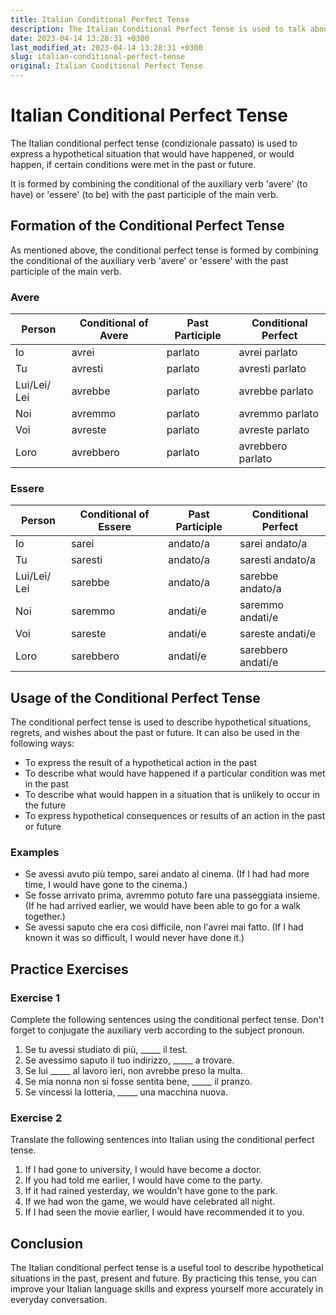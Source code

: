 ```yaml
---
title: Italian Conditional Perfect Tense
description: The Italian Conditional Perfect Tense is used to talk about a hypothetical situation in the past or future. Learn how to form and use it with examples and practice exercises.
date: 2023-04-14 13:28:31 +0300
last_modified_at: 2023-04-14 13:28:31 +0300
slug: italian-conditional-perfect-tense
original: Italian Conditional Perfect Tense
---
```

# Italian Conditional Perfect Tense

The Italian conditional perfect tense (condizionale passato) is used to express a hypothetical situation that would have happened, or would happen, if certain conditions were met in the past or future.

It is formed by combining the conditional of the auxiliary verb 'avere' (to have) or 'essere' (to be) with the past participle of the main verb.

## Formation of the Conditional Perfect Tense

As mentioned above, the conditional perfect tense is formed by combining the conditional of the auxiliary verb 'avere' or 'essere' with the past participle of the main verb.

### Avere

| Person | Conditional of Avere | Past Participle | Conditional Perfect |
|--------|---------------------|----------------|---------------------|
| Io     | avrei               | parlato        | avrei parlato       |
| Tu     | avresti             | parlato        | avresti parlato     |
| Lui/Lei/ Lei     | avrebbe             | parlato        | avrebbe parlato     |
| Noi    | avremmo             | parlato        | avremmo parlato     |
| Voi    | avreste             | parlato        | avreste parlato     |
| Loro   | avrebbero           | parlato        | avrebbero parlato   |

### Essere

| Person | Conditional of Essere | Past Participle | Conditional Perfect |
|--------|-----------------------|----------------|---------------------|
| Io     | sarei                 | andato/a        | sarei andato/a      |
| Tu     | saresti               | andato/a        | saresti andato/a    |
| Lui/Lei/ Lei     | sarebbe               | andato/a        | sarebbe andato/a    |
| Noi    | saremmo               | andati/e        | saremmo andati/e    |
| Voi    | sareste               | andati/e        | sareste andati/e    |
| Loro   | sarebbero             | andati/e        | sarebbero andati/e  |

## Usage of the Conditional Perfect Tense

The conditional perfect tense is used to describe hypothetical situations, regrets, and wishes about the past or future. It can also be used in the following ways:

- To express the result of a hypothetical action in the past
- To describe what would have happened if a particular condition was met in the past
- To describe what would happen in a situation that is unlikely to occur in the future
- To express hypothetical consequences or results of an action in the past or future

### Examples

- Se avessi avuto più tempo, sarei andato al cinema. (If I had had more time, I would have gone to the cinema.)
- Se fosse arrivato prima, avremmo potuto fare una passeggiata insieme. (If he had arrived earlier, we would have been able to go for a walk together.)
- Se avessi saputo che era così difficile, non l'avrei mai fatto. (If I had known it was so difficult, I would never have done it.) 

## Practice Exercises

### Exercise 1

Complete the following sentences using the conditional perfect tense. Don't forget to conjugate the auxiliary verb according to the subject pronoun.

1. Se tu avessi studiato di più, _____ il test.
2. Se avessimo saputo il tuo indirizzo, _____ a trovare.
3. Se lui _____ al lavoro ieri, non avrebbe preso la multa.
4. Se mia nonna non si fosse sentita bene, _____ il pranzo.
5. Se vincessi la lotteria, _____ una macchina nuova.

### Exercise 2

Translate the following sentences into Italian using the conditional perfect tense.

1. If I had gone to university, I would have become a doctor.
2. If you had told me earlier, I would have come to the party.
3. If it had rained yesterday, we wouldn't have gone to the park.
4. If we had won the game, we would have celebrated all night.
5. If I had seen the movie earlier, I would have recommended it to you.

## Conclusion

The Italian conditional perfect tense is a useful tool to describe hypothetical situations in the past, present and future. By practicing this tense, you can improve your Italian language skills and express yourself more accurately in everyday conversation.
